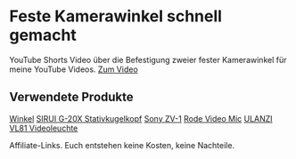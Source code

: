 # Feste Kamerawinkel schnell gemacht

YouTube Shorts Video über die Befestigung zweier fester Kamerawinkel für meine YouTube Videos.
[Zum Video](https://www.youtube.com/shorts/upg-tkKPtoE)

## Verwendete Produkte

[Winkel](https://amzn.to/3jtmsVf)
[SIRUI G-20X Stativkugelkopf](https://amzn.to/3YuNPx0)
[Sony ZV-1](https://amzn.to/3JJVjYA)
[Rode Video Mic](https://amzn.to/3I3z7rn)
[ULANZI VL81 Videoleuchte](https://amzn.to/3wXnUSI)

Affiliate-Links. Euch entstehen keine Kosten, keine Nachteile.